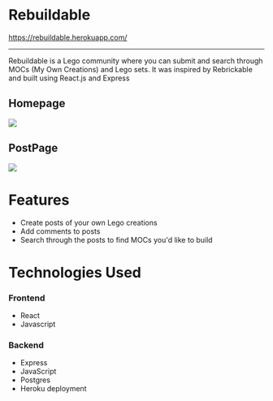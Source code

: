 # Rebuildable

https://rebuildable.herokuapp.com/

---
Rebuildable is a Lego community where you can submit and search through MOCs (My Own Creations) and Lego sets. It was inspired by Rebrickable and built using React.js and Express

## Homepage
![](https://imgur.com/F1Yg5sD.png)

## PostPage
![](https://imgur.com/wC8ZrXD.png)

# Features
* Create posts of your own Lego creations
* Add comments to posts
* Search through the posts to find MOCs you'd like to build

# Technologies Used
### Frontend
* React
* Javascript

### Backend
* Express
* JavaScript
* Postgres
* Heroku deployment
